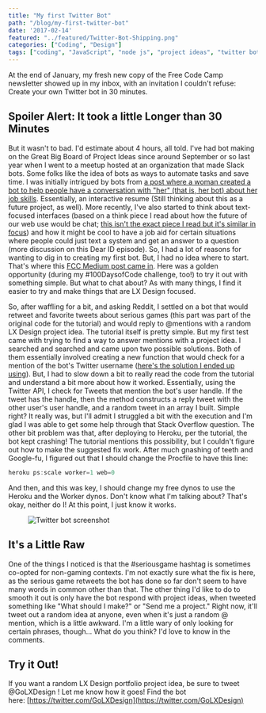 ```yaml
---
title: "My first Twitter Bot"
path: "/blog/my-first-twitter-bot"
date: '2017-02-14'
featured: "../featured/Twitter-Bot-Shipping.png"
categories: ["Coding", "Design"]
tags: ["coding", "JavaScript", "node js", "project ideas", "twitter bot"]
---
```


At the end of January, my fresh new copy of the Free Code Camp newsletter showed up in my inbox, with an invitation I couldn't refuse: Create your own Twitter bot in 30 minutes.

## Spoiler Alert: It took a little Longer than 30 Minutes

But it wasn't to bad. I'd estimate about 4 hours, all told. I've had bot making on the Great Big Board of Project Ideas since around September or so last year when I went to a meetup hosted at an organization that made Slack bots. Some folks like the idea of bots as ways to automate tasks and save time. I was initially intrigued by bots from [a post where a woman created a bot to help people have a conversation with "her" (that is, her bot) about her job skills](http://lifehacker.com/how-i-turned-my-resume-into-a-chat-bot-1775565350). Essentially, an interactive resume (Still thinking about this as a future project, as well). More recently, I've also started to think about text-focused interfaces (based on a think piece I read about how the future of our web use would be chat; [this isn't the exact piece I read but it's similar in focus](https://www.wired.com/2015/06/future-ui-design-old-school-text-messages/)) and how it might be cool to have a job aid for certain situations where people could just text a system and get an answer to a question (more discussion on this Dear ID episode). So, I had a lot of reasons for wanting to dig in to creating my first bot. But, I had no idea where to start. That's where this [FCC Medium post came in](https://medium.freecodecamp.com/easily-set-up-your-own-twitter-bot-4aeed5e61f7f#.u0lqfbsz2). Here was a golden opportunity (during my #100DaysofCode challenge, too!) to try it out with something simple. But what to chat about? As with many things, I find it easier to try and make things that are LX Design focused.

So, after waffling for a bit, and asking Reddit, I settled on a bot that would retweet and favorite tweets about serious games (this part was part of the original code for the tutorial) and would reply to @mentions with a random LX Design project idea. The tutorial itself is pretty simple. But my first test came with trying to find a way to answer mentions with a project idea. I searched and searched and came upon two possible solutions. Both of them essentially involved creating a new function that would check for a mention of the bot's Twitter username ([here's the solution I ended up using](http://stackoverflow.com/questions/33077381/im-trying-to-reply-to-a-tweet-using-twit-on-node-js)). But, I had to slow down a bit to really read the code from the tutorial and understand a bit more about how it worked. Essentially, using the Twitter API, I check for Tweets that mention the bot's user handle. If the tweet has the handle, then the method constructs a reply tweet with the other user's user handle, and a random tweet in an array I built. Simple right? It really was, but I'll admit I struggled a bit with the execution and I'm glad I was able to get some help through that Stack Overflow question. The other bit problem was that, after deploying to Heroku, per the tutorial, the bot kept crashing! The tutorial mentions this possibility, but I couldn't figure out how to make the suggested fix work. After much gnashing of teeth and Google-fu, I figured out that I should change the Procfile to have this line:

```javascript
heroku ps:scale worker=1 web=0
```

And then, and this was key, I should change my free dynos to use the Heroku and the Worker dynos. Don't know what I'm talking about? That's okay, neither do I! At this point, I just know it works.

<figure>
  <img
    sizes="(max-width: 810px) 100vw, 810px"
    srcset="http://res.cloudinary.com/dhdaswa6t/image/upload/f_auto,q_60,w_203/v1530396697/blog/Screen-Shot-2017-02-08-at-1.41.13-PM.png 203w,
            http://res.cloudinary.com/dhdaswa6t/image/upload/f_auto,q_60,w_405/v1530396697/blog/Screen-Shot-2017-02-08-at-1.41.13-PM.png 405w,
            http://res.cloudinary.com/dhdaswa6t/image/upload/f_auto,q_60,w_810/v1530396697/blog/Screen-Shot-2017-02-08-at-1.41.13-PM.png 810w,
            http://res.cloudinary.com/dhdaswa6t/image/upload/f_auto,q_60,w_1215/v1530396697/blog/Screen-Shot-2017-02-08-at-1.41.13-PM.png 1215w"
    src="http://res.cloudinary.com/dhdaswa6t/image/upload/f_auto,q_60,w_810/v1530396697/blog/Screen-Shot-2017-02-08-at-1.41.13-PM.png"
    alt="Twitter bot screenshot" />
</figure>

## It's a Little Raw

One of the things I noticed is that the #seriousgame hashtag is sometimes co-opted for non-gaming contexts. I'm not exactly sure what the fix is here, as the serious game retweets the bot has done so far don't seem to have many words in common other than that. The other thing I'd like to do to smooth it out is only have the bot respond with project ideas, when tweeted something like "What should I make?" or "Send me a project." Right now, it'll tweet out a random idea at anyone, even when it's just a random @ mention, which is a little awkward. I'm a little wary of only looking for certain phrases, though... What do you think? I'd love to know in the comments.

## Try it Out!

If you want a random LX Design portfolio project idea, be sure to tweet @GoLXDesign ! Let me know how it goes! Find the bot here: [https://twitter.com/GoLXDesign](https://twitter.com/GoLXDesign)
